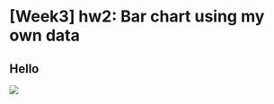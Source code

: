 [Week3] hw2: Bar chart using my own data
===
Hello
---



<img src="https://github.com/jwoo24/JihyeWoo-ProgVisFA20/blob/master/hw2/hw2_screenshot.png?raw=true">
